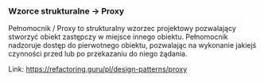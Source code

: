 ### Wzorce strukturalne -> Proxy

Pełnomocnik / Proxy to strukturalny wzorzec projektowy pozwalający stworzyć obiekt zastępczy w miejsce innego obiektu. Pełnomocnik nadzoruje dostęp do pierwotnego obiektu, pozwalając na wykonanie jakiejś czynności przed lub po przekazaniu do niego żądania.

Link: https://refactoring.guru/pl/design-patterns/proxy